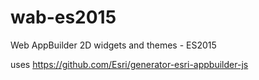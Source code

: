 # wab-es2015
Web AppBuilder 2D widgets and themes - ES2015

uses https://github.com/Esri/generator-esri-appbuilder-js
